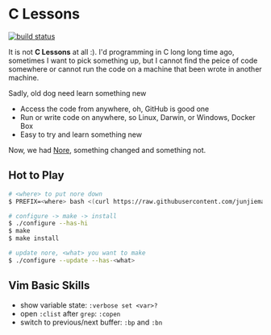 # C Lessons

[![build status](https://api.travis-ci.org/junjiemars/c.svg?branch=master)](https://api.travis-ci.org/junjiemars/c)

It is not **C Lessons** at all :). I'd programming in C long long time ago, 
sometimes I want to pick something up, but I cannot find the peice of code 
somewhere or cannot run the code on a machine that been wrote in another machine. 

Sadly, old dog need learn something new
* Access the code from anywhere, oh, GitHub is good one
* Run or write code on anywhere, so Linux, Darwin, or Windows, Docker Box
* Easy to try and learn something new

Now, we had [Nore](https://github.com/junjiemars/nore), something changed and 
something not.


## Hot to Play
```sh
# <where> to put nore down
$ PREFIX=<where> bash <(curl https://raw.githubusercontent.com/junjiemars/nore/master/bootstrap.sh)

# configure -> make -> install
$ ./configure --has-hi
$ make
$ make install

# update nore, <what> you want to make
$ ./configure --update --has-<what>
```


## Vim Basic Skills 

* show variable state: ```:verbose set <var>?```
* open ```:clist``` after ```grep```: ```:copen```
* switch to previous/next buffer: ```:bp``` and ```:bn```

